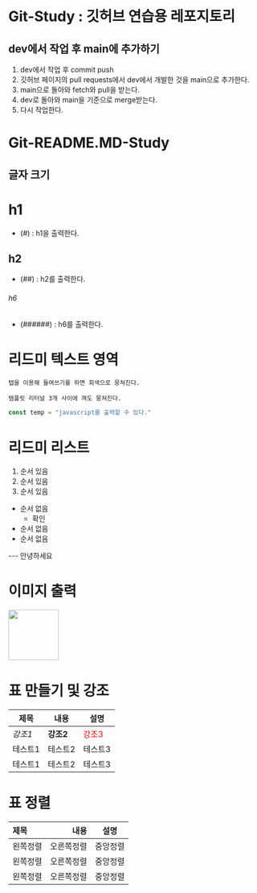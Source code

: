 # Git-Study : 깃허브 연습용 레포지토리 #


## dev에서 작업 후 main에 추가하기
1. dev에서 작업 후 commit push
2. 깃허브 페이지의 pull requests에서 dev에서 개발한 것을 main으로 추가한다.
3. main으로 돌아와 fetch와 pull을 받는다.
4. dev로 돌아와 main을 기준으로 merge받는다.
5. 다시 작업한다.



# Git-README.MD-Study
## 글자 크기
# h1
- (#) : h1을 출력한다.
## h2
- (##) : h2를 출력한다.
###### h6
- (######) : h6를 출력한다.

# 리드미 텍스트 영역
	탭을 이용해 들여쓰기를 하면 회색으로 뭉쳐진다.

```
템플릿 리터널 3개 사이에 껴도 뭉쳐진다.
```

```javascript
const temp = "javascript를 출력할 수 있다."
```

# 리드미 리스트
1. 순서 있음
2. 순서 있음
3. 순서 있음

- 순서 없음
  - 확인
- 순서 없음
- 순서 없음

--- 안녕하세요

# 이미지 출력
<img src="https://www.pngitem.com/pimgs/m/562-5621699_github-logo-png-github-octocat-transparent-png.png" width="100px"></img>


# 표 만들기 및 강조
|제목|내용|설명|
|------|---|---|
|*강조1*|**강조2**|<span style="color:red">강조3</span>|
|테스트1|테스트2|테스트3|
|테스트1|테스트2|테스트3|

# 표 정렬
|제목|내용|설명|
|:---|---:|:---:|
|왼쪽정렬|오른쪽정렬|중앙정렬|
|왼쪽정렬|오른쪽정렬|중앙정렬|
|왼쪽정렬|오른쪽정렬|중앙정렬|
